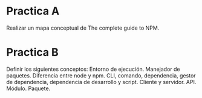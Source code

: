 # Practica A
Realizar un mapa conceptual de The complete guide to NPM.

# Practica B
Definir los siguientes conceptos:
Entorno de ejecución.
Manejador de paquetes.
Diferencia entre node y npm.
CLI, comando, dependencia, gestor de dependencia, dependencia de desarrollo y script.
Cliente y servidor.
API.
Módulo.
Paquete.
